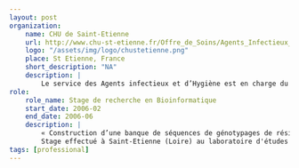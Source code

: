 ```yaml
---
layout: post
organization:
    name: CHU de Saint-Etienne
    url: http://www.chu-st-etienne.fr/Offre_de_Soins/Agents_Infectieux_Hygiene/Presentation
    logo: "/assets/img/logo/chustetienne.png"
    place: St Etienne, France
    short_description: "NA"
    description: |
        Le service des Agents infectieux et d’Hygiène est en charge du diagnostic direct (recherche de l’agent infectieux ou de ses composants) et du diagnostic indirect (recherche d’anticorps) des agents infectieux de nature virale, bactérienne, fongique ou parasitaire.
role:
    role_name: Stage de recherche en Bioinformatique
    start_date: 2006-02
    end_date: 2006-06
    description: |
        « Construction d’une banque de séquences de génotypages de résistance HIV aux antirétroviraux : analyse, conception, implémentation du logiciel aTiGen. » (Directeur de projet : Pr Bruno POZZETTO)
        Stage effectué à Saint-Etienne (Loire) au laboratoire d'études virologiques du CHU Hôpital Nord
tags: [professional]
---
```

